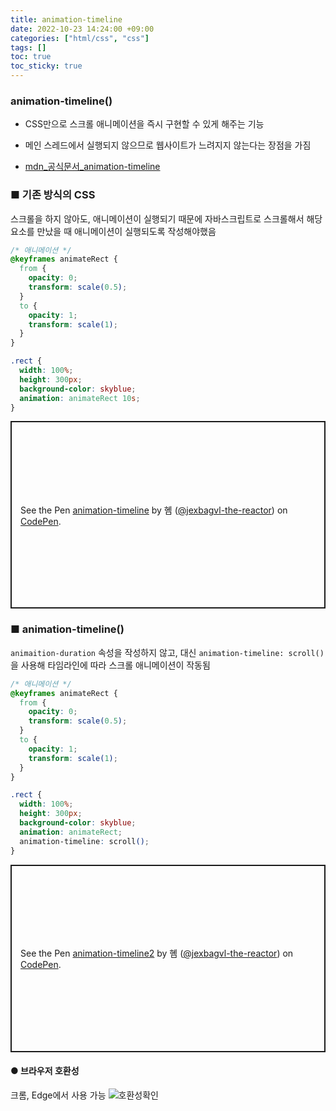 ```yaml
---
title: animation-timeline
date: 2022-10-23 14:24:00 +09:00
categories: ["html/css", "css"]
tags: []
toc: true
toc_sticky: true
---
```


### animation-timeline()

- CSS만으로 스크롤 애니메이션을 즉시 구현할 수 있게 해주는 기능

- 메인 스레드에서 실행되지 않으므로 웹사이트가 느려지지 않는다는 장점을 가짐

- [mdn\_공식문서\_animation-timeline](https://developer.mozilla.org/en-US/docs/Web/CSS/animation-timeline)

### ■ 기존 방식의 CSS

스크롤을 하지 않아도, 애니메이션이 실행되기 때문에 자바스크립트로 스크롤해서 해당 요소를 만났을 때 애니메이션이 실행되도록 작성해야했음

```css
/* 애니메이션 */
@keyframes animateRect {
  from {
    opacity: 0;
    transform: scale(0.5);
  }
  to {
    opacity: 1;
    transform: scale(1);
  }
}

.rect {
  width: 100%;
  height: 300px;
  background-color: skyblue;
  animation: animateRect 10s;
}
```

<p class="codepen" data-height="300" data-default-tab="css,result" data-slug-hash="mdvdapm" data-user="jexbagvl-the-reactor" style="height: 300px; box-sizing: border-box; display: flex; align-items: center; justify-content: center; border: 2px solid; margin: 1em 0; padding: 1em;">
  <span>See the Pen <a href="https://codepen.io/jexbagvl-the-reactor/pen/mdvdapm">
  animation-timeline</a> by 혬 (<a href="https://codepen.io/jexbagvl-the-reactor">@jexbagvl-the-reactor</a>)
  on <a href="https://codepen.io">CodePen</a>.</span>
</p>
<script async src="https://cpwebassets.codepen.io/assets/embed/ei.js"></script>

### ■ animation-timeline()

`animaition-duration` 속성을 작성하지 않고, 대신 `animation-timeline: scroll()`을 사용해 타임라인에 따라 스크롤 애니메이션이 작동됨

```css
/* 애니메이션 */
@keyframes animateRect {
  from {
    opacity: 0;
    transform: scale(0.5);
  }
  to {
    opacity: 1;
    transform: scale(1);
  }
}

.rect {
  width: 100%;
  height: 300px;
  background-color: skyblue;
  animation: animateRect;
  animation-timeline: scroll();
}
```

<p class="codepen" data-height="300" data-default-tab="css,result" data-slug-hash="JjxjwZG" data-user="jexbagvl-the-reactor" style="height: 300px; box-sizing: border-box; display: flex; align-items: center; justify-content: center; border: 2px solid; margin: 1em 0; padding: 1em;">
  <span>See the Pen <a href="https://codepen.io/jexbagvl-the-reactor/pen/JjxjwZG">
  animation-timeline2</a> by 혬 (<a href="https://codepen.io/jexbagvl-the-reactor">@jexbagvl-the-reactor</a>)
  on <a href="https://codepen.io">CodePen</a>.</span>
</p>
<script async src="https://cpwebassets.codepen.io/assets/embed/ei.js"></script>

#### ● 브라우저 호환성

크롬, Edge에서 사용 가능
![호환성확인](https://github.com/hyemin12/hyemin12.github.io/assets/66300732/7368e455-e319-4e78-a4a8-58171bd289ad)
